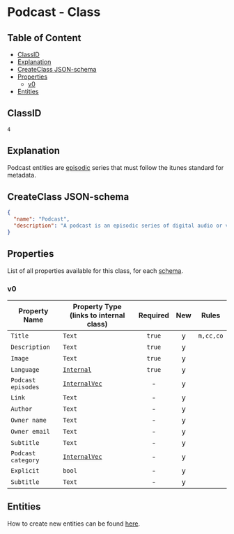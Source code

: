 Podcast - Class
===============

Table of Content
----------------
<!-- TOC START min:1 max:3 link:true asterisk:false update:true -->
  - [ClassID](#classid)
  - [Explanation](#explanation)
  - [CreateClass JSON-schema](#createclass-json-schema)
  - [Properties](#properties)
    - [v0](#v0)
  - [Entities](#entities)
<!-- TOC END -->

## ClassID
`4`

## Explanation
Podcast entities are [episodic](#podcast-episodes) series that must follow the itunes standard for metadata.

## CreateClass JSON-schema
```json
{
  "name": "Podcast",
  "description": "A podcast is an episodic series of digital audio or video files which a user can download in order to listen.",
}
```

## Properties
List of all properties available for this class, for each [schema](/schemas/podcast/podcast.md).

### v0

|     Property Name       | Property Type (links to internal class)          |Required|New|  Rules   |
|-------------------------|--------------------------------------------------|:------:|:-:|----------|
|`Title`                  |`Text`                                            | `true` | y |`m,cc,co` |
|`Description`            |`Text`                                            | `true` | y |          |
|`Image`                  |`Text`                                            | `true` | y |          |
|`Language`               |[`Internal`](../general/language.md)              | `true` | y |          |
|`Podcast episodes`       |[`InternalVec`](podcast-episodes.md)              |   -    | y |          |
|`Link`                   |`Text`                                            |   -    | y |          |
|`Author`                 |`Text`                                            |   -    | y |          |
|`Owner name`             |`Text`                                            |   -    | y |          |
|`Owner email`            |`Text`                                            |   -    | y |          |
|`Subtitle`               |`Text`                                            |   -    | y |          |
|`Podcast category`       |[`InternalVec`](podcast-categories-itunes.md)     |   -    | y |          |
|`Explicit`               |`bool`                                            |   -    | y |          |
|`Subtitle`               |`Text`                                            |   -    | y |          |

## Entities

How to create new entities can be found [here](/entities/podcast/podcast.md).
